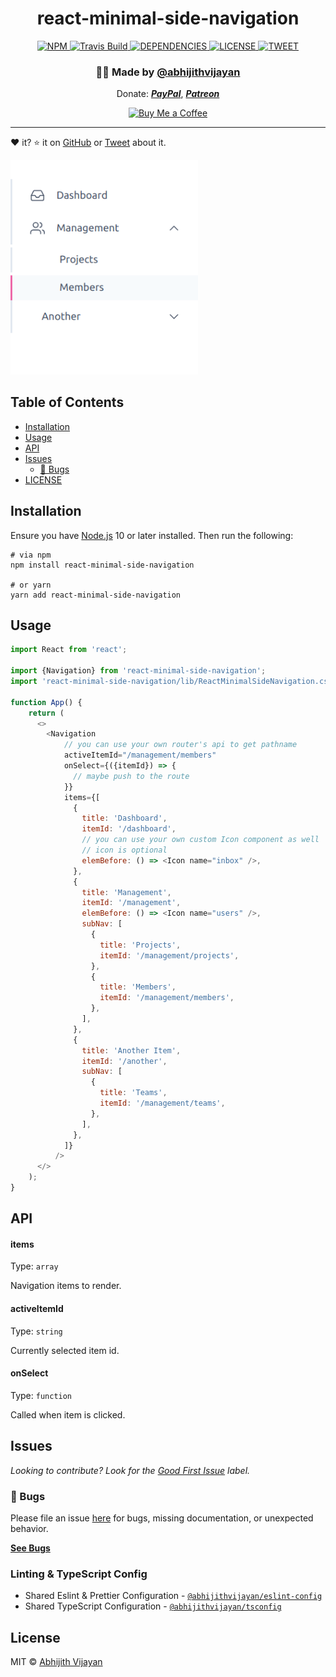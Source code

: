 <h1 align="center">react-minimal-side-navigation</h1>
<p align="center">  </p>
<div align="center">
  <a href="https://www.npmjs.com/package/react-minimal-side-navigation">
    <img src="https://img.shields.io/npm/v/react-minimal-side-navigation" alt="NPM" />
  </a>
  <a href="https://travis-ci.com/abhijithvijayan/react-minimal-side-navigation">
    <img src="https://travis-ci.com/abhijithvijayan/react-minimal-side-navigation.svg?branch=main" alt="Travis Build" />
  </a>
  </a>
  <a href="https://david-dm.org/abhijithvijayan/react-minimal-side-navigation">
    <img src="https://img.shields.io/david/abhijithvijayan/react-minimal-side-navigation.svg?colorB=orange" alt="DEPENDENCIES" />
  </a>
  <a href="https://github.com/abhijithvijayan/react-minimal-side-navigation/blob/main/license">
    <img src="https://img.shields.io/github/license/abhijithvijayan/react-minimal-side-navigation.svg" alt="LICENSE" />
  </a>
  <a href="https://twitter.com/intent/tweet?text=Check%20out%20react-minimal-side-navigation%21%20by%20%40_abhijithv%0A%0AMinimal%20side%20navigation%20component%20for%20React%0Ahttps%3A%2F%2Fgithub.com%2Fabhijithvijayan%2Freact-minimal-side-navigation%0A%0A%23react%20%23sidenavigation%20%23library%20%23javascript%20%23typescript">
     <img src="https://img.shields.io/twitter/url/http/shields.io.svg?style=social" alt="TWEET" />
  </a>
</div>
<h3 align="center">🙋‍♂️ Made by <a href="https://twitter.com/_abhijithv">@abhijithvijayan</a></h3>
<p align="center">
  Donate:
  <a href="https://www.paypal.me/iamabhijithvijayan" target='_blank'><i><b>PayPal</b></i></a>,
  <a href="https://www.patreon.com/abhijithvijayan" target='_blank'><i><b>Patreon</b></i></a>
</p>
<p align="center">
  <a href='https://www.buymeacoffee.com/abhijithvijayan' target='_blank'>
    <img height='36' style='border:0px;height:36px;' src='https://bmc-cdn.nyc3.digitaloceanspaces.com/BMC-button-images/custom_images/orange_img.png' border='0' alt='Buy Me a Coffee' />
  </a>
</p>
<hr />

❤️ it? ⭐️ it on [GitHub](https://github.com/abhijithvijayan/react-minimal-side-navigation/stargazers) or [Tweet](https://twitter.com/intent/tweet?text=Check%20out%20react-minimal-side-navigation%21%20by%20%40_abhijithv%0A%0AMinimal%20side%20navigation%20component%20for%20React%0Ahttps%3A%2F%2Fgithub.com%2Fabhijithvijayan%2Freact-minimal-side-navigation%0A%0A%23react%20%23sidenavigation%20%23library%20%23javascript%20%23typescript) about it.

<img src=".github/screenshot.png" width="300" />

## Table of Contents

- [Installation](#installation)
- [Usage](#usage)
- [API](#api)
- [Issues](#issues)
  - [🐛 Bugs](#-bugs)
- [LICENSE](#license)

## Installation

Ensure you have [Node.js](https://nodejs.org) 10 or later installed. Then run the following:

```
# via npm
npm install react-minimal-side-navigation

# or yarn
yarn add react-minimal-side-navigation
```

## Usage

```js
import React from 'react';

import {Navigation} from 'react-minimal-side-navigation';
import 'react-minimal-side-navigation/lib/ReactMinimalSideNavigation.css';

function App() {
    return (
      <>
        <Navigation
            // you can use your own router's api to get pathname
            activeItemId="/management/members"
            onSelect={({itemId}) => {
              // maybe push to the route
            }}
            items={[
              {
                title: 'Dashboard',
                itemId: '/dashboard',
                // you can use your own custom Icon component as well
                // icon is optional
                elemBefore: () => <Icon name="inbox" />,
              },
              {
                title: 'Management',
                itemId: '/management',
                elemBefore: () => <Icon name="users" />,
                subNav: [
                  {
                    title: 'Projects',
                    itemId: '/management/projects',
                  },
                  {
                    title: 'Members',
                    itemId: '/management/members',
                  },
                ],
              },
              {
                title: 'Another Item',
                itemId: '/another',
                subNav: [
                  {
                    title: 'Teams',
                    itemId: '/management/teams',
                  },
                ],
              },
            ]}
          />
      </>
    );
}

```

## API

#### items

Type: `array`

Navigation items to render.

#### activeItemId

Type: `string`

Currently selected item id.

#### onSelect

Type: `function`

Called when item is clicked.

## Issues

_Looking to contribute? Look for the [Good First Issue](https://github.com/abhijithvijayan/react-minimal-side-navigation/issues?q=is%3Aissue+is%3Aopen+sort%3Aupdated-desc+label%3A%22good+first+issue%22)
label._

### 🐛 Bugs

Please file an issue [here](https://github.com/abhijithvijayan/react-minimal-side-navigation/issues/new) for bugs, missing documentation, or unexpected behavior.

[**See Bugs**](https://github.com/abhijithvijayan/react-minimal-side-navigation/issues?q=is%3Aissue+is%3Aopen+sort%3Aupdated-desc+label%3A%22type%3A+bug%22)

### Linting & TypeScript Config

- Shared Eslint & Prettier Configuration - [`@abhijithvijayan/eslint-config`](https://www.npmjs.com/package/@abhijithvijayan/eslint-config)
- Shared TypeScript Configuration - [`@abhijithvijayan/tsconfig`](https://www.npmjs.com/package/@abhijithvijayan/tsconfig)

## License

MIT © [Abhijith Vijayan](https://abhijithvijayan.in)
